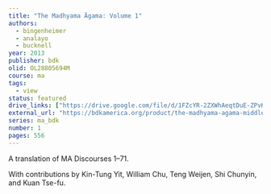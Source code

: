 ```yaml
---
title: "The Madhyama Āgama: Volume 1"
authors:
  - bingenheimer
  - analayo
  - bucknell
year: 2013
publisher: bdk
olid: OL28805694M
course: ma
tags:
  - view
status: featured
drive_links: ["https://drive.google.com/file/d/1FZcYR-2ZXWhAeqtDuE-ZPvK1lc2YZURV/view?usp=drivesdk"]
external_url: "https://bdkamerica.org/product/the-madhyama-agama-middle-length-discourses-volume-i/"
series: ma_bdk
number: 1
pages: 556
---
```


A translation of MA Discourses 1–71.

With contributions by Kin-Tung Yit, William Chu, Teng Weijen, Shi Chunyin, and Kuan Tse-fu.
